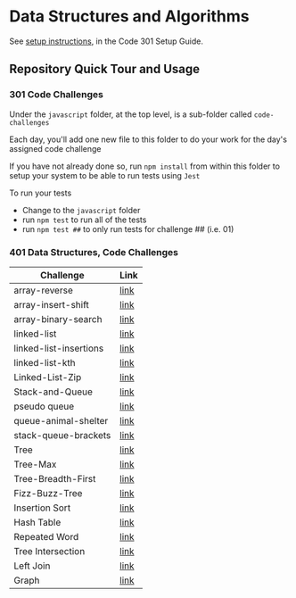 # Data Structures and Algorithms

See [setup instructions](https://codefellows.github.io/setup-guide/code-301/3-code-challenges), in the Code 301 Setup Guide.

## Repository Quick Tour and Usage

### 301 Code Challenges

Under the `javascript` folder, at the top level, is a sub-folder called `code-challenges`

Each day, you'll add one new file to this folder to do your work for the day's assigned code challenge

If you have not already done so, run `npm install` from within this folder to setup your system to be able to run tests using `Jest`

To run your tests

- Change to the `javascript` folder
- run `npm test` to run all of the tests
- run `npm test ##` to only run tests for challenge ## (i.e. 01)

### 401 Data Structures, Code Challenges

| Challenge                 | Link                                                       |
| ------------------------- | ---------------------------------------------------------- |
| array-reverse             | [link](./array-reverse/README.md)                           |
| array-insert-shift        | [link](./array-insert-shift/README.md)                       |
| array-binary-search       | [link](./array-binary-search/README.md)                      |
| linked-list               | [link](./linked-list/README.md)                 |
| linked-list-insertions    | [link](./linked-list/linked-list-insertions-README.md) |
| linked-list-kth           | [link](./linked-list/linked-list-kth-README.md)        |
| Linked-List-Zip           | [link](./linked-list/linked-list-Zip-README.md)          |
| Stack-and-Queue          | [link](./Stack-and-Queue/README.md)          |
| pseudo queue         | [link](./Stack-and-Queue/pseudo-queue-README.md)          |
| queue-animal-shelter         | [link](./Stack-and-Queue/queue-animal-shelter-README.md)          |
| stack-queue-brackets        | [link](./Stack-and-Queue/stack-queue-brackets-README.md)          |
| Tree        | [link](./trees/README.md)          |
| Tree-Max        | [link](./trees/tree-max-README.md)          |
| Tree-Breadth-First        | [link](./trees/tree-breadth-first-README.md)          |
| Fizz-Buzz-Tree        | [link](./trees/fizz-buzz-tree-README.md)          |
| Insertion Sort       | [link](./InsertionSort/BLOG.md)          |
| Hash Table      | [link](./hashTable/README.md)          |
| Repeated Word      | [link](./hashTable/repeatedWords.md)          |
| Tree Intersection      | [link](./hashTable/treeIntersection.md)          |
| Left Join      | [link](./hashTable/leftJoin.md)          |
| Graph      | [link](./graph/README.md)          |
